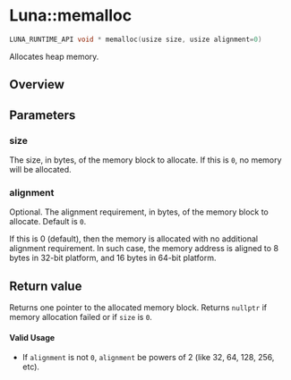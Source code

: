 # Luna::memalloc

```c++
LUNA_RUNTIME_API void * memalloc(usize size, usize alignment=0)
```

Allocates heap memory. 

## Overview


## Parameters
### size
The size, in bytes, of the memory block to allocate. If this is `0`, no memory will be allocated. 

### alignment
Optional. The alignment requirement, in bytes, of the memory block to allocate. Default is `0`.


If this is 0 (default), then the memory is allocated with no additional alignment requirement. In such case, the memory address is aligned to 8 bytes in 32-bit platform, and 16 bytes in 64-bit platform.

## Return value
Returns one pointer to the allocated memory block. Returns `nullptr` if memory allocation failed or if `size` is `0`. 

#### Valid Usage
* If `alignment` is not `0`, `alignment` be powers of 2 (like 32, 64, 128, 256, etc). 

